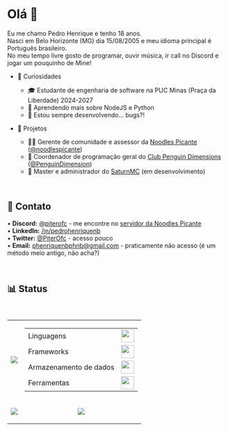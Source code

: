 # Olá 👋

Eu me chamo Pedro Henrique e tenho 18 anos.<br>
Nasci em Belo Horizonte (MG) dia 15/08/2005 e meu idioma principal é Português brasileiro.<br>
No meu tempo livre gosto de programar, ouvir música, ir call no Discord e jogar um pouquinho de Mine!<br>

- 🎈 Curiosidades
  - 🎓 Estudante de engenharia de software na PUC Minas (Praça da Liberdade) 2024-2027<br>
  - 🌱 Aprendendo mais sobre NodeJS e Python<br>
  - 🤔 Estou sempre desenvolvendo... bugs?!<br>

- 💼 Projetos
  - 🏃‍♂️ Gerente de comunidade e assessor da [Noodles Picante](https://www.noodlespicante.com) ([@noodlespicante](https://github.com/noodlespicante))<br>
  - 🐧 Coordenador de programação geral do [Club Penguin Dimensions](https://www.cpdimensions.com) ([@PenguinDimension](https://github.com/PenguinDimension))<br>
  - 🧩 Master e administrador do [SaturnMC](https://discord.gg/wcUJgsYUaq) (em desenvolvimento)<br>

<br>

📩 Contato
----
• **Discord:** [@piterofc](https://discord.com/users/351111345971789825) - me encontre no [servidor da Noodles Picante](https://discord.gg/P9dhMJQ)<br>
• **LinkedIn:** [/in/pedrohenriquenb](https://www.linkedin.com/in/pedrohenriquenb)<br>
• **Twitter:** [@PiterOfc](https://twitter.com/piterofc) - acesso pouco<br>
• **Email:** phenriquenbphnb@gmail.com - praticamente não acesso (é um método meio antigo, não acha?)<br>

<br>

📊 Status
----

<br>
<table>
  <tr>
    <td>
      <a href="https://discord.com/users/351111345971789825"><img src="https://lanyard.cnrad.dev/api/351111345971789825?showDisplayName=true&idleMessage=SouNP%20-%20https://www.noodlespicante.com"/></a>
    </td>
    <td>
        <table>
          <tr>
            <td>Linguagens</td>
            <td><a href="#"><img src="https://skillicons.dev/icons?i=html,css,js,c,nodejs,py" style="height: 30px;"/></a></td>
          </tr>
          <tr>
            <td>Frameworks</td>
            <td><a href="#"><img src="https://skillicons.dev/icons?i=bootstrap,electron,express,jquery,discordjs" style="height: 30px;"/></a></td>
          </tr>
          <tr>
            <td>Armazenamento de dados</td>
            <td><a href="#"><img src="https://skillicons.dev/icons?i=postgres,redis" style="height: 30px;"/></a></td>
          </tr>
          <tr>
            <td>Ferramentas</td>
            <td><a href="#"><img src="https://skillicons.dev/icons?i=vscode,github,git,npm,docker,cloudflare,replit,codepen,postman" style="height: 30px;"/></a></td>
          </tr>
        </table>
    </td>
  </tr>
  <tr>
    <td>
      <p align="center">
        <a href="#">
          <img src="https://github-readme-stats.vercel.app/api/top-langs/?username=piterofc&locale=pt-br&layout=compact">
        </a>
      </p>
    </td>
    <td>
      <p align="center">
        <a href="#">
          <img src="https://github-readme-stats.vercel.app/api?username=piterofc&show_icons=true&include_all_commits=true&locale=pt-br">
        </a>
      </p>
    </td>
  </tr>
</table>
